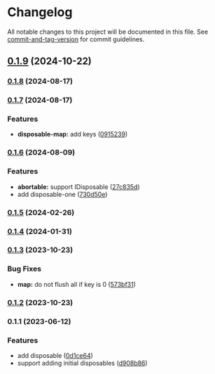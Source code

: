# Changelog

All notable changes to this project will be documented in this file. See [commit-and-tag-version](https://github.com/absolute-version/commit-and-tag-version) for commit guidelines.

## [0.1.9](https://github.com/wopjs/disposable/compare/v0.1.8...v0.1.9) (2024-10-22)

### [0.1.8](https://github.com/wopjs/disposable/compare/v0.1.7...v0.1.8) (2024-08-17)

### [0.1.7](https://github.com/wopjs/disposable/compare/v0.1.6...v0.1.7) (2024-08-17)


### Features

* **disposable-map:** add keys ([0915239](https://github.com/wopjs/disposable/commit/0915239ce016b789c256cc563477b219df0353a6))

### [0.1.6](https://github.com/wopjs/disposable/compare/v0.1.5...v0.1.6) (2024-08-09)


### Features

* **abortable:** support IDisposable ([27c835d](https://github.com/wopjs/disposable/commit/27c835dcab075a4dabc17b4301792ba44f9dd500))
* add disposable-one ([730d50e](https://github.com/wopjs/disposable/commit/730d50e68c075ed8215250560d4759f570ba29be))

### [0.1.5](https://github.com/wopjs/disposable/compare/v0.1.4...v0.1.5) (2024-02-26)

### [0.1.4](https://github.com/wopjs/disposable/compare/v0.1.3...v0.1.4) (2024-01-31)

### [0.1.3](https://github.com/wopjs/disposable/compare/v0.1.2...v0.1.3) (2023-10-23)


### Bug Fixes

* **map:** do not flush all if key is 0 ([573bf31](https://github.com/wopjs/disposable/commit/573bf31fe8ad7d52bdef3f850f7d845336443a3c))

### [0.1.2](https://github.com/wopjs/disposable/compare/v0.1.1...v0.1.2) (2023-10-23)

### 0.1.1 (2023-06-12)


### Features

* add disposable ([0d1ce64](https://github.com/wopjs/disposable/commit/0d1ce641c9e2fd9d5794f8650325aa2109dc96ee))
* support adding initial disposables ([d908b86](https://github.com/wopjs/disposable/commit/d908b86c22a5f1c246f6f57e3388b1cdf7618498))
